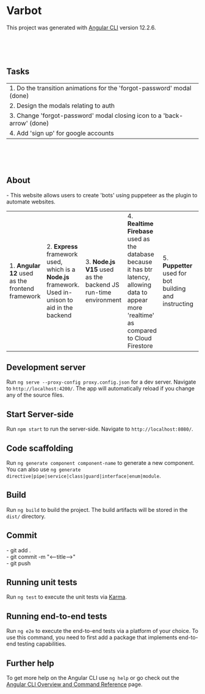 # Varbot

This project was generated with [Angular CLI](https://github.com/angular/angular-cli) version 12.2.6.

<br><br><br>

<h2>Tasks</h2>
<table>
<tr>
  <td>
    1. Do the transition animations for the 'forgot-password' modal (done)
  </td>
</tr>
<tr>
  <td>
    2. Design the modals relating to auth 
  </td>
</tr>
<tr>
  <td>
    3. Change 'forgot-password' modal closing icon to a 'back-arrow' (done)
  </td>
</tr>
<tr>
  <td>
    4. Add 'sign up' for google accounts
  </td>
</tr>
</table>

<br><br><br>

<h2>About</h2>
- This website allows users to create 'bots' using puppeteer as the plugin to 
  automate websites.
<br>
<table>
<tr>
  <td>
    1. <b> Angular 12 </b> used as the frontend framework
  </td>
  <td>
    2. <b> Express </b> framework used, which is a <b> Node.js </b> framework. Used in-unison to aid in the backend
  </td>
  <td>
    3. <b> Node.js V15 </b> used as the backend JS run-time environment 
  </td>
  <td>
    4. <b> Realtime Firebase </b> used as the database because it has btr latency, allowing data to appear more 'realtime' as compared to Cloud Firestore
  </td>
  <td>
    5. <b> Puppetter </b> used for bot building and instructing
  </td>
  <td>
    6. <b> Typescript </b> as the main programming language followed by JS (for the backend)
  </td>
</tr>
</table> 


## Development server

Run `ng serve --proxy-config proxy.config.json` for a dev server. Navigate to `http://localhost:4200/`. The app will automatically reload if you change any of the source files.

## Start Server-side

Run `npm start` to run the server-side. Navigate to `http://localhost:8080/`.

## Code scaffolding

Run `ng generate component component-name` to generate a new component. You can also use `ng generate directive|pipe|service|class|guard|interface|enum|module`.

## Build

Run `ng build` to build the project. The build artifacts will be stored in the `dist/` directory.

<h2>Commit</h2>
- git add . <br>
- git commit -m "<--title-->" <br>
- git push

## Running unit tests

Run `ng test` to execute the unit tests via [Karma](https://karma-runner.github.io).

## Running end-to-end tests

Run `ng e2e` to execute the end-to-end tests via a platform of your choice. To use this command, you need to first add a package that implements end-to-end testing capabilities.

## Further help

To get more help on the Angular CLI use `ng help` or go check out the [Angular CLI Overview and Command Reference](https://angular.io/cli) page.
